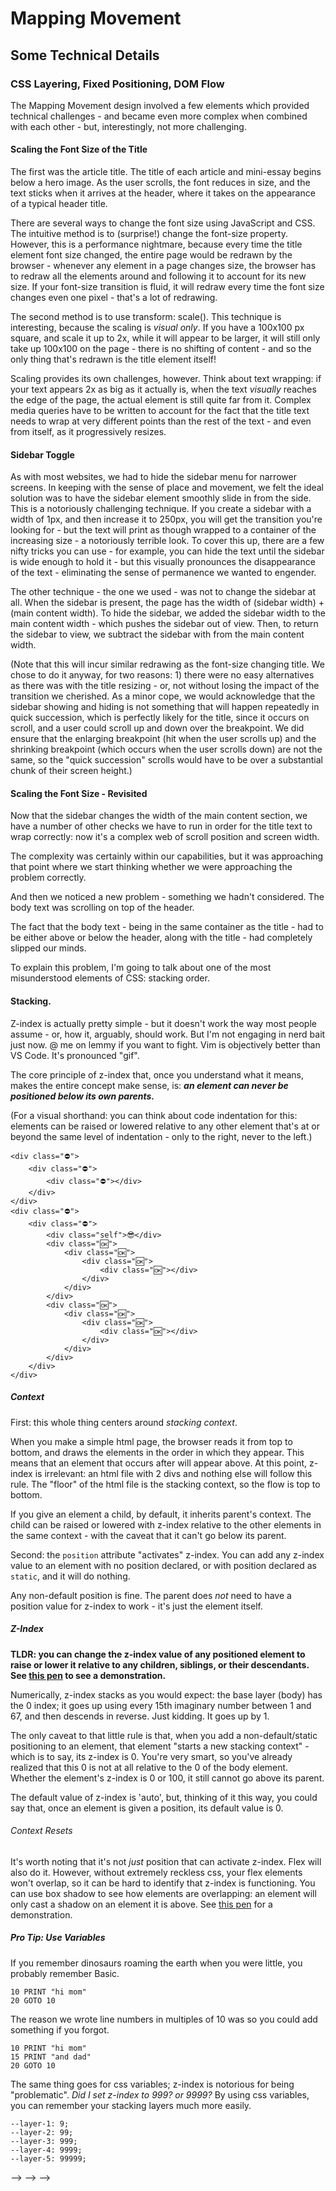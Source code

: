 # Mapping Movement

## Some Technical Details

### CSS Layering, Fixed Positioning, DOM Flow

The Mapping Movement design involved a few elements which provided technical challenges - and became even more complex when combined with each other - but, interestingly, not more challenging.

#### Scaling the Font Size of the Title

The first was the article title. The title of each article and mini-essay begins below a hero image. As the user scrolls, the font reduces in size, and the text sticks when it arrives at the header, where it takes on the appearance of a typical header title.

There are several ways to change the font size using JavaScript and CSS. The intuitive method is to (surprise!) change the font-size property. However, this is a performance nightmare, because every time the title element font size changed, the entire page would be redrawn by the browser - whenever any element in a page changes size, the browser has to redraw all the elements around and following it to account for its new size. If your font-size transition is fluid, it will redraw every time the font size changes even one pixel - that's a lot of redrawing.

The second method is to use transform: scale(). This technique is interesting, because the scaling is _visual only_. If you have a 100x100 px square, and scale it up to 2x, while it will appear to be larger, it will still only take up 100x100 on the page - there is no shifting of content - and so the only thing that's redrawn is the title element itself!

Scaling provides its own challenges, however. Think about text wrapping: if your text appears 2x as big as it actually is, when the text _visually_ reaches the edge of the page, the actual element is still quite far from it. Complex media queries have to be written to account for the fact that the title text needs to wrap at very different points than the rest of the text - and even from itself, as it progressively resizes.

#### Sidebar Toggle

As with most websites, we had to hide the sidebar menu for narrower screens. In keeping with the sense of place and movement, we felt the ideal solution was to have the sidebar element smoothly slide in from the side. This is a notoriously challenging technique. If you create a sidebar with a width of 1px, and then increase it to 250px, you will get the transition you're looking for - but the text will print as though wrapped to a container of the increasing size - a notoriously terrible look. To cover this up, there are a few nifty tricks you can use - for example, you can hide the text until the sidebar is wide enough to hold it - but this visually pronounces the disappearance of the text - eliminating the sense of permanence we wanted to engender.

The other technique - the one we used - was not to change the sidebar at all. When the sidebar is present, the page has the width of (sidebar width) + (main content width). To hide the sidebar, we added the sidebar width to the main content width - which pushes the sidebar out of view. Then, to return the sidebar to view, we subtract the sidebar with from the main content width.

(Note that this will incur similar redrawing as the font-size changing title. We chose to do it anyway, for two reasons: 1) there were no easy alternatives as there was with the title resizing - or, not without losing the impact of the transition we cherished. As a minor cope, we would acknowledge that the sidebar showing and hiding is not something that will happen repeatedly in quick succession, which is perfectly likely for the title, since it occurs on scroll, and a user could scroll up and down over the breakpoint. We did ensure that the enlarging breakpoint (hit when the user scrolls up) and the shrinking breakpoint (which occurs when the user scrolls down) are not the same, so the "quick succession" scrolls would have to be over a substantial chunk of their screen height.)

#### Scaling the Font Size - Revisited

Now that the sidebar changes the width of the main content section, we have a number of other checks we have to run in order for the title text to wrap correctly: now it's a complex web of scroll position and screen width.

The complexity was certainly within our capabilities, but it was approaching that point where we start thinking whether we were approaching the problem correctly.

And then we noticed a new problem - something we hadn't considered. The body text was scrolling on top of the header.

The fact that the body text - being in the same container as the title - had to be either above or below the header, along with the title - had completely slipped our minds.

To explain this problem, I'm going to talk about one of the most misunderstood elements of CSS: stacking order.

#### Stacking.

Z-index is actually pretty simple - but it doesn't work the way most people assume - or, how it, arguably, should work. But I'm not engaging in nerd bait just now. @ me on lemmy if you want to fight. Vim is objectively better than VS Code. It's pronounced "gif".

The core principle of z-index that, once you understand what it means, makes the entire concept make sense, is: **_an element can never be positioned below its own parents._**

(For a visual shorthand: you can think about code indentation for this: elements can be raised or lowered relative to any other element that's at or beyond the same level of indentation - only to the right, never to the left.)

```
<div class="⛔">
    <div class="⛔">
        <div class="⛔"></div>
    </div>
</div>
<div class="⛔">
    <div class="⛔">
        <div class="self">😎</div>
        <div class="🆗">
            <div class="🆗">
                <div class="🆗">
                    <div class="🆗"></div>
                </div>
            </div>
        </div>
        <div class="🆗">
            <div class="🆗">
                <div class="🆗">
                    <div class="🆗"></div>
                </div>
            </div>
        </div>
    </div>
</div>
```

##### Context

First: this whole thing centers around _stacking context_.

When you make a simple html page, the browser reads it from top to bottom, and draws the elements in the order in which they appear. This means that an element that occurs after will appear above. At this point, z-index is irrelevant: an html file with 2 divs and nothing else will follow this rule. The "floor" of the html file is the stacking context, so the flow is top to bottom.

If you give an element a child, by default, it inherits parent's context. The child can be raised or lowered with z-index relative to the other elements in the same context - with the caveat that it can't go below its parent.

Second: the `position` attribute "activates" z-index. You can add any z-index value to an element with no position declared, or with position declared as `static`, and it will do nothing.

Any non-default position is fine. The parent does _not_ need to have a position value for z-index to work - it's just the element itself.

##### Z-Index

**TLDR: you can change the z-index value of any positioned element to raise or lower it relative to any children, siblings, or their descendants. See [this pen](https://codepen.io/germyparker/pen/mdvWaPV) to see a demonstration.**

Numerically, z-index stacks as you would expect: the base layer (body) has the 0 index; it goes up using every 15th imaginary number between 1 and 67, and then descends in reverse. Just kidding. It goes up by 1.

The only caveat to that little rule is that, when you add a non-default/static positioning to an element, that element "starts a new stacking context" - which is to say, its z-index is 0. You're very smart, so you've already realized that this 0 is not at all relative to the 0 of the body element. Whether the element's z-index is 0 or 100, it still cannot go above its parent.

The default value of z-index is 'auto', but, thinking of it this way, you could say that, once an element is given a position, its default value is 0.

###### Context Resets

It's worth noting that it's not _just_ position that can activate z-index. Flex will also do it. However, without extremely reckless css, your flex elements won't overlap, so it can be hard to identify that z-index is functioning. You can use box shadow to see how elements are overlapping: an element will only cast a shadow on an element it is above. See [this pen](https://codepen.io/germyparker/pen/LYqyyZR) for a demonstration.

##### Pro Tip: Use Variables

If you remember dinosaurs roaming the earth when you were little, you probably remember Basic.

```
10 PRINT "hi mom"
20 GOTO 10
```

The reason we wrote line numbers in multiples of 10 was so you could add something if you forgot.

```
10 PRINT "hi mom"
15 PRINT "and dad"
20 GOTO 10
```

The same thing goes for css variables; z-index is notorious for being "problematic". _Did I set z-index to 999? or 9999?_ By using css variables, you can remember your stacking layers much more easily.

```
--layer-1: 9;
--layer-2: 99;
--layer-3: 999;
--layer-4: 9999;
--layer-5: 99999;
```

<!---->
<!---->
<!-- There are a number of gotchas when it comes to z-index. It helps to understand stacking context to determine how to get things where you want them. -->
<!---->
<!-- In the normal flow of a HTML document, things "stack" in the order they appear in the .html file - I put that in quotes because, without any tinkering, there won't be any "stacking" at all - things won't overlap - but this is the default, and while they won't stack, you can use things like box-shadow to see how things stack. See [this pen](https://codepen.io/germyparker/pen/mdvRNyE) as a demonstration. -->
<!---->
<!-- When you start using alternative positioning, you can make things stack. "Static" positioning is the default; -->
<!---->
<!-- <section class="outer-wrapper"> -->
<!--   <p> -->
<!--     Messing with static and relative positioning.  The divs below show the interaction between static and relative.  Note the box shadow demonstrates the stacking order.   -->
<!--   </p> -->
<!--   <div class="div-1">1</div> -->
<!--   <div class="div-2">2</div> -->
<!--   <div class="div-3">3</div> -->
<!--   <div class="div-4">4</div> -->
<!--   <div class="div-5">5</div> -->
<!--   <div class="div-6">6</div> -->
<!--   <div class="div-7">7</div> -->
<!-- </section> -->
<!---->
<!-- /_ box-shadow colors _/ -->
<!---->
<!-- .parent-1 .right { -->
<!-- box-shadow: 0 0 10px 10px rgba(255,0,255,1); -->
<!-- } -->
<!-- .parent-2 .right { -->
<!-- box-shadow: 0 0 10px 10px rgba(255,255,0,1); -->
<!-- } -->
<!-- .parent-3 .right { -->
<!-- box-shadow: 0 0 10px 10px rgba(0,255,255,1); -->
<!-- } -->
<!-- .parent-4 .right { -->
<!-- box-shadow: 0 0 10px 10px rgba(255,137,137,1); -->
<!-- } -->
<!-- .parent-5 .right { -->
<!---->
<!-- <!-- box-shadow: 0 0 10px 10px rgba(137,137,255,1); --> -->
<!---->
<!-- box-shadow: 0 0 10px 10px rgba(255,0,255,1); -->
<!-- } -->
<!-- .parent-6 .right { -->
<!---->
<!-- <!-- box-shadow: 0 0 10px 10px rgba(255,255,255,1); --> -->
<!---->
<!-- box-shadow: 0 0 10px 10px rgba(255,255,0,1); -->
<!-- } -->
<!-- .parent-7 .right { -->
<!---->
<!-- <!-- box-shadow: 0 0 10px 10px rgba(0,0,0,1); --> -->
<!---->
<!-- box-shadow: 0 0 10px 10px rgba(0,255,255,1); -->
<!-- } -->
<!-- /_ irrelevant to purpose, just for appearence _/ -->
<!-- body { -->
<!-- --fg: #ccc; -->
<!-- --bg: #333; -->
<!-- font-family: monospace; -->
<!-- background: var(--bg); -->
<!-- color: var(--fg); -->
<!-- } -->
<!-- section { -->
<!-- height: 75vh; -->
<!-- width: 75vw; -->
<!-- margin: 10px auto; -->
<!-- display: flex; -->
<!-- flex-direction: column; -->
<!-- } -->
<!-- div { -->
<!-- display: flex; -->
<!-- justify-content: center; -->
<!-- align-items: center; -->
<!-- flex: 1; -->
<!-- text-align: center; -->
<!-- border: 1px solid var(--fg); -->
<!-- width: 100%; -->
<!-- } -->
<!-- p { -->
<!-- font-size: 24px; -->
<!-- text-align: center; -->
<!-- } -->
<!-- There are a number of caveats, conditions, and gotchas when it comes to z-index - most notably that a z-index "context" can't be a sandwich. That is to say, an element can't be layered between two other elements unless they share a parent. Our "stack" of elements looked like this: at the bottom is the background, then the main essay text, the images, and essay gallery; then the header; then the page title, and finally, the page sub-title, either the author's name, or the parent essay title. So, if the header needs to be between the body text and the title, that means we have to bury the header in the body of the essay - a bad design practice - or we raise the level of the shared parent in the HTML ("DOM") hierarchy. In other words, the page title had to be outside the essay; it exists as an independent child to the body, on the same level as the header, sidebar, and main content section. Even with that refactoring, the elements have to be loaded in an deliberate order for them to stack naturally. -->
<!---->
<!-- Next was the size change - while perhaps a flourish or a victory lap, we felt that it gave that same sense of motion as the scroll effect. This was even more complex than the layering issue. The intuitive solution for this behavior is to bind the font size to the scroll position - but this would've been the least performant approach: when you change the size of the font, the browser has to repaint the entire page, since it has to recalculate the page layout to account for the space the newly-resized text will require. As the font size change needed to feel smooth and natural, the font would have to be resized at every pixel between the maximum and minimum sizes - which, at a range from approximately 30px to 60px means 30 repaints across a scroll of about 70% of the window's height. -->
<!---->
<!-- The more performant approach is to use the transform: scale() property, which doesn't change the font size at all, but instead magnifies the entire HTML element - while not actually changing the amount of space it takes up on the page. As a result, the text is provided the same space at scale(3x) as at scale(1x) - so it is challenging to position the layouts relative to their neighbors in such a way that the presentation is acceptable at minimum and maximum size - and everything in between. Adding to the complexity: the title text ranges from 2 words to as many as 9 or 10, so we also had to account for the title next needing to wrap when it was in its largest state (and not display on top of other elements), or needing to clip with an ellipsis when it is positioned in the header. -->
<!---->
<!-- In the end, we went with a 2x to 1x scaling, since the "sticky" positioning of the text at its smallest position, at the top of the page, requires more precision than its positioning in its largest form - even a discrepancy of one or two pixels caused a noticeable misalignment in the header, and, since a pixel is an atomic size, trying to attain pixel-perfect positioning at a 0.5x scale factor was, to put it simply, sus. -->
<!---->
<!-- The impact on the sidebar is significant because it was our intention to show and hide the sidebar depending on screen width. Due to the title text's position outside of the normal DOM flow, it was not bound to the essay text, so, when the essay text is repositioned to hide or show the sidebar, the title text had to be explicitly included. However, because the title text doesn't technically resize - the container its in is the same size whether the text is large or small - the text would not automatically wrap when it was pushed to the side by the reappearing sidebar. Not only did we have to explicitly reposition the title text to align with the body text, we also had to resize its container - but, of course, this size could not be the same as the width of the essay text's container, because the title is displaying at twice the size - so, if the essay text is using 60% of the screen, the title had to take up 30%; -->
